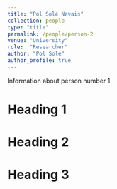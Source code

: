 ```yaml
---
title: "Pol Solé Navais"
collection: people
type: "title"
permalink: /people/person-2
venue: "University"
role:  "Researcher"
author: "Pol Sole"
author_profile: true
---
```


Information about person number 1

Heading 1
======

Heading 2
======

Heading 3
======
